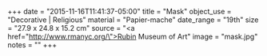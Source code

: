 +++
date = "2015-11-16T11:41:37-05:00"
title = "Mask"
object_use = "Decorative | Religious"
material = "Papier-mache"
date_range = "19th"
size = "27.9 x 24.8 x 15.2 cm"
source = "<a href=\"http://www.rmanyc.org/\">Rubin Museum of Art</a>"
image = "mask.jpg"
notes = ""
+++
